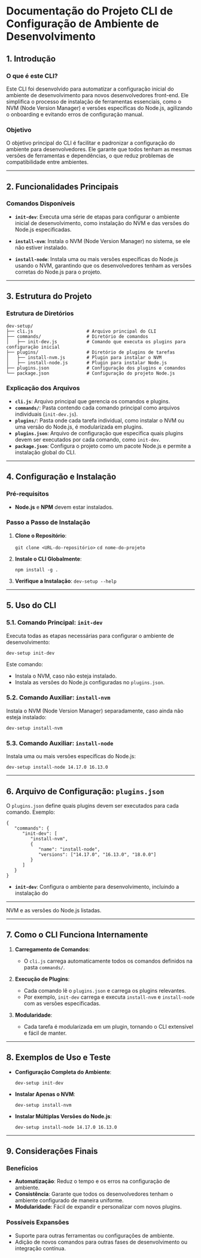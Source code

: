 

# **Documentação do Projeto CLI de Configuração de Ambiente de Desenvolvimento**


## **1. Introdução**

### O que é este CLI?

Este CLI foi desenvolvido para automatizar a configuração inicial do ambiente de desenvolvimento para novos desenvolvedores front-end. Ele simplifica o processo de instalação de ferramentas essenciais, como o NVM (Node Version Manager) e versões específicas do Node.js, agilizando o onboarding e evitando erros de configuração manual.

### Objetivo

O objetivo principal do CLI é facilitar e padronizar a configuração do ambiente para desenvolvedores. Ele garante que todos tenham as mesmas versões de ferramentas e dependências, o que reduz problemas de compatibilidade entre ambientes.

----------

## **2. Funcionalidades Principais**

### Comandos Disponíveis

-   **`init-dev`**: Executa uma série de etapas para configurar o ambiente inicial de desenvolvimento, como instalação do NVM e das versões do Node.js especificadas.
    
-   **`install-nvm`**: Instala o NVM (Node Version Manager) no sistema, se ele não estiver instalado.
    
-   **`install-node`**: Instala uma ou mais versões específicas do Node.js usando o NVM, garantindo que os desenvolvedores tenham as versões corretas do Node.js para o projeto.
    

----------

## **3. Estrutura do Projeto**

### Estrutura de Diretórios

```
dev-setup/
├── cli.js                    # Arquivo principal do CLI
├── commands/                 # Diretório de comandos
│   ├── init-dev.js           # Comando que executa os plugins para configuração inicial
├── plugins/                  # Diretório de plugins de tarefas
│   ├── install-nvm.js        # Plugin para instalar o NVM
│   ├── install-node.js       # Plugin para instalar Node.js
├── plugins.json              # Configuração dos plugins e comandos
└── package.json              # Configuração do projeto Node.js
``` 

### Explicação dos Arquivos

-   **`cli.js`**: Arquivo principal que gerencia os comandos e plugins.
-   **`commands/`**: Pasta contendo cada comando principal como arquivos individuais (`init-dev.js`).
-   **`plugins/`**: Pasta onde cada tarefa individual, como instalar o NVM ou uma versão do Node.js, é modularizada em plugins.
-   **`plugins.json`**: Arquivo de configuração que especifica quais plugins devem ser executados por cada comando, como `init-dev`.
-   **`package.json`**: Configura o projeto como um pacote Node.js e permite a instalação global do CLI.

----------

## **4. Configuração e Instalação**

### Pré-requisitos

-   **Node.js** e **NPM** devem estar instalados.

### Passo a Passo de Instalação

1.  **Clone o Repositório**:
    
    
    `git clone <URL-do-repositório>`
	`cd nome-do-projeto`
    
2.  **Instale o CLI Globalmente**:
    
    `npm install -g .` 
    
3.  **Verifique a Instalação**:
    `dev-setup --help` 
----------

## **5. Uso do CLI**

### 5.1. Comando Principal: `init-dev`

Executa todas as etapas necessárias para configurar o ambiente de desenvolvimento:

`dev-setup init-dev` 

Este comando:

-   Instala o NVM, caso não esteja instalado.
-   Instala as versões do Node.js configuradas no `plugins.json`.

### 5.2. Comando Auxiliar: `install-nvm`

Instala o NVM (Node Version Manager) separadamente, caso ainda não esteja instalado:

`dev-setup install-nvm` 

### 5.3. Comando Auxiliar: `install-node`

Instala uma ou mais versões específicas do Node.js:

`dev-setup install-node 14.17.0 16.13.0` 

----------

## **6. Arquivo de Configuração: `plugins.json`**

O `plugins.json` define quais plugins devem ser executados para cada comando. Exemplo:

    {
       "commands": {
          "init-dev": [
             "install-nvm",
             {
                "name": "install-node",
                "versions": ["14.17.0", "16.13.0", "18.0.0"]
             }
          ]
       }
    }

-   **`init-dev`**: Configura o ambiente para desenvolvimento, incluindo a instalação do 


----------


NVM e as versões do Node.js listadas.

----------

## **7. Como o CLI Funciona Internamente**

1.  **Carregamento de Comandos**:
    
    -   O `cli.js` carrega automaticamente todos os comandos definidos na pasta `commands/`.
2.  **Execução de Plugins**:
    
    -   Cada comando lê o `plugins.json` e carrega os plugins relevantes.
    -   Por exemplo, `init-dev` carrega e executa `install-nvm` e `install-node` com as versões especificadas.
3.  **Modularidade**:
    
    -   Cada tarefa é modularizada em um plugin, tornando o CLI extensível e fácil de manter.

----------

## **8. Exemplos de Uso e Teste**

-   **Configuração Completa do Ambiente**:
    
    
    `dev-setup init-dev` 
    
-   **Instalar Apenas o NVM**:
    
    
    `dev-setup install-nvm` 
    
-   **Instalar Múltiplas Versões do Node.js**:
    
    `dev-setup install-node 14.17.0 16.13.0` 
    

----------

## **9. Considerações Finais**

### Benefícios

-   **Automatização**: Reduz o tempo e os erros na configuração de ambiente.
-   **Consistência**: Garante que todos os desenvolvedores tenham o ambiente configurado de maneira uniforme.
-   **Modularidade**: Fácil de expandir e personalizar com novos plugins.

### Possíveis Expansões

-   Suporte para outras ferramentas ou configurações de ambiente.
-   Adição de novos comandos para outras fases de desenvolvimento ou integração contínua.

